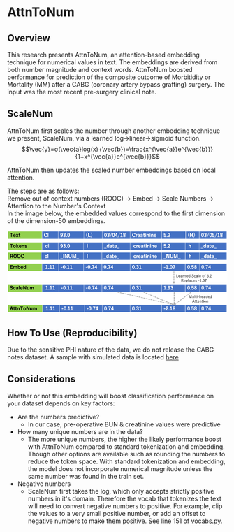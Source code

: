 # AttnToNum

## Overview
This research presents AttnToNum, an attention-based embedding technique for numerical values in text. The embeddings are derived from both number magnitude and context words. AttnToNum boosted performance for prediction of the composite outcome of Morbitidity or Mortality (MM) after a CABG (coronary artery bypass grafting) surgery. The input was the most recent pre-surgery clinical note.


## ScaleNum
AttnToNum first scales the number through another embedding technique we present, ScaleNum, via a learned log->linear->sigmoid function. 
$$\vec{y}=σ(\vec{a}log(x)+\vec{b})=\frac{x^{\vec{a}}e^{\vec{b}}}{1+x^{\vec{a}}e^{\vec{b}}}$$

AttnToNum then updates the scaled number embeddings based on local attention.

The steps are as follows:  
Remove out of context numbers (ROOC) -> Embed -> Scale Numbers -> Attention to the Number's Context  
In the image below, the embedded values correspond to the first dimension of the dimension-50 embeddings.

![flow](flow.png)


## How To Use (Reproducibility)
Due to the sensitive PHI nature of the data, we do not release the CABG notes dataset. A sample with simulated data is located [here](./directions.ipynb)  
  

## Considerations

Whether or not this embedding will boost classification performance on your dataset depends on key factors:

* Are the numbers predictive?
  * In our case, pre-operative BUN & creatinine values were predictive
* How many unique numbers are in the data?
  * The more unique numbers, the higher the likely performance boost with AttnToNum compared to standard tokenization and embedding. Though other options are available such as rounding the numbers to reduce the token space. With standard tokenization and embedding, the model does not incorporate numerical magnitude unless the same number was found in the train set.
* Negative numbers
  * ScaleNum first takes the log, which only accepts strictly positive numbers in it's domain. Therefore the vocab that tokenizes the text will need to convert negative numbers to positive. For example, clip the values to a very small positive number, or add an offset to negative numbers to make them positive. See line 151 of [vocabs.py](./vocabs.py).
  
